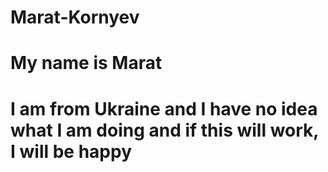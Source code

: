 # Marat-Kornyev
# <bold> My name is Marat </bold>
# <body> I am from Ukraine and I have no idea what I am doing and if this will work, I will be happy </body>
